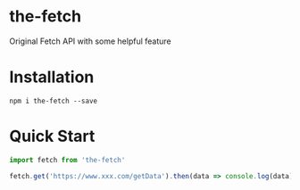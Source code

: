 # the-fetch
Original Fetch API with some helpful feature

# Installation
```
npm i the-fetch --save
```

# Quick Start

```js
import fetch from 'the-fetch'

fetch.get('https://www.xxx.com/getData').then(data => console.log(data))
```